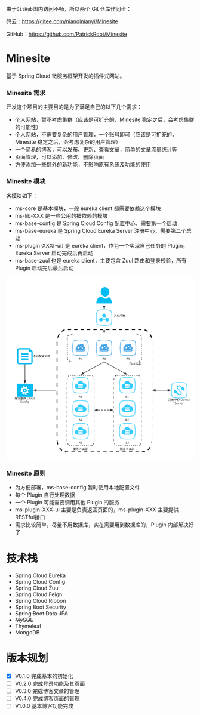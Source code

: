 
由于`GitHub`国内访问不畅，所以两个 Git 仓库作同步：

码云：https://gitee.com/nianqinianyi/Minesite

GitHub：https://github.com/PatrickRoot/Minesite

# Minesite
基于 Spring Cloud 微服务框架开发的插件式网站。

### Minesite 需求
开发这个项目的主要目的是为了满足自己的以下几个需求：
- 个人网站，暂不考虑集群（应该是可扩充的，Minesite 稳定之后，会考虑集群的可能性）
- 个人网站，不需要复杂的用户管理，一个账号即可（应该是可扩充的，Minesite 稳定之后，会考虑复杂的用户管理）
- 一个简易的博客，可以发布、更新、查看文章，简单的文章流量统计等
- 页面管理，可以添加、修改、删除页面
- 方便添加一些额外的新功能，不影响原有系统及功能的使用
 
### Minesite 模块
  各模块如下：
- ms-core 是基本模块，一般 eureka client 都需要依赖这个模块
- ms-lib-XXX 是一些公用的被依赖的模块
- ms-base-config 是 Spring Cloud Config 配置中心，需要第一个启动
- ms-base-eureka 是 Spring Cloud Eureka Server 注册中心，需要第二个启动
- ms-plugin-XXX[-ui] 是 eureka client，作为一个实现自己任务的 Plugin，Eureka Server 启动完成后再启动
- ms-base-zuul 也是 eureka client，主要包含 Zuul 路由和登录校验，所有 Plugin 启动完后最后启动

![拓扑图](/doc/server.png?raw=true)

### Minesite 原则
- 为方便部署，ms-base-config 暂时使用本地配置文件
- 每个 Plugin 自行处理数据
- 一个 Plugin 可能需要调用其他 Plugin 的服务
- ms-plugin-XXX-ui 主要是负责返回页面的，ms-plugin-XXX 主要提供 RESTful接口
- 需求比较简单，尽量不用数据库，实在需要用到数据库的，Plugin 内部解决好了

# 技术栈
- Spring Cloud Eureka
- Spring Cloud Config
- Spring Cloud Zuul
- Spring Cloud Feign
- Spring Cloud Ribbon
- Spring Boot Security
- ~~Spring Boot Data JPA~~
- ~~MySQL~~
- Thymeleaf
- MongoDB

# 版本规划

- [X] V0.1.0 完成基本的初始化
- [ ] V0.2.0 完成登录功能及其页面
- [ ] V0.3.0 完成博客文章的管理
- [ ] V0.4.0 完成博客页面的管理
- [ ] V1.0.0 基本博客功能完成